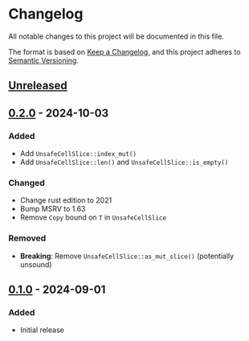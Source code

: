 # Changelog

All notable changes to this project will be documented in this file.

The format is based on [Keep a Changelog](https://keepachangelog.com/en/1.0.0/),
and this project adheres to [Semantic Versioning](https://semver.org/spec/v2.0.0.html).

## [Unreleased]

## [0.2.0] - 2024-10-03

### Added
 - Add `UnsafeCellSlice::index_mut()`
 - Add `UnsafeCellSlice::len()` and `UnsafeCellSlice::is_empty()`

### Changed
 - Change rust edition to 2021
 - Bump MSRV to 1.63
 - Remove `Copy` bound on `T` in `UnsafeCellSlice`

### Removed
 - **Breaking**: Remove `UnsafeCellSlice::as_mut_slice()` (potentially unsound)

## [0.1.0] - 2024-09-01

### Added
 - Initial release

[unreleased]: https://github.com/LDeakin/unsafe_cell_slice/compare/v0.2.0...HEAD
[0.2.0]: https://github.com/LDeakin/unsafe_cell_slice/releases/tag/v0.2.0
[0.1.0]: https://github.com/LDeakin/unsafe_cell_slice/releases/tag/v0.1.0

